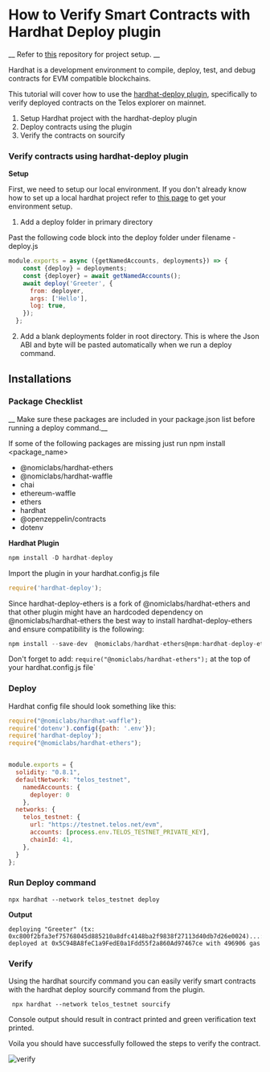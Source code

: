 # How to Verify Smart Contracts with Hardhat Deploy plugin

__ Refer to [this](https://github.com/nathanduft44/telos_hardhat_deploy) repository for project setup. __

Hardhat is a development environment to compile, deploy, test, and debug contracts for EVM compatible blockchains. 

This tutorial will cover how to use the [hardhat-deploy plugin](https://github.com/wighawag/hardhat-deploy), specifically to verify deployed contracts on the Telos explorer on mainnet. 


1. Setup Hardhat project with the hardhat-deploy plugin
2. Deploy contracts using the plugin
3. Verify the contracts on sourcify

### Verify contracts using hardhat-deploy plugin

**Setup**

First, we need to setup our local environment. If you don't already know how to set up a local hardhat project refer to [this page](https://hardhat.org/tutorial/setting-up-the-environment.html) to get your environment setup. 



1. Add a deploy folder in primary directory

Past the following code block into the deploy folder under filename - deploy.js

```js title="hardhat_project/deploy/00_deploy_my_contract.js"
module.exports = async ({getNamedAccounts, deployments}) => {
    const {deploy} = deployments;
    const {deployer} = await getNamedAccounts();
    await deploy('Greeter', {
      from: deployer,
      args: ['Hello'],
      log: true,
    });
  };
```

2. Add a blank deployments folder in root directory. This is where the Json ABI and byte will be pasted automatically when we run a deploy command. 

## Installations

### Package Checklist
__ Make sure these packages are included in your package.json list before running a deploy command.__

If some of the following packages are missing just run npm install <package_name>
- @nomiclabs/hardhat-ethers
- @nomiclabs/hardhat-waffle
- chai
- ethereum-waffle
- ethers
- hardhat
- @openzeppelin/contracts
- dotenv


**Hardhat Plugin**
```js title="desktop/Basic_hardhat_project"
npm install -D hardhat-deploy
```
Import the plugin in your hardhat.config.js file
```js title="/hardhat.config.js"
require('hardhat-deploy');
```
Since hardhat-deploy-ethers is a fork of @nomiclabs/hardhat-ethers and that other plugin might have an hardcoded dependency on @nomiclabs/hardhat-ethers the best way to install hardhat-deploy-ethers and ensure compatibility is the following:
```js title="/Basic_hardhat_project"
npm install --save-dev  @nomiclabs/hardhat-ethers@npm:hardhat-deploy-ethers ethers
```
Don't forget to add: ``` require("@nomiclabs/hardhat-ethers"); ``` at the top of your hardhat.config.js file`


### Deploy
Hardhat config file should look something like this:
```js title="/hardhat.config.js"
require("@nomiclabs/hardhat-waffle");
require('dotenv').config({path: '.env'});
require('hardhat-deploy');
require("@nomiclabs/hardhat-ethers");


module.exports = {
  solidity: "0.8.1",
  defaultNetwork: "telos_testnet",
    namedAccounts: {
      deployer: 0
    },
  networks: {
    telos_testnet: {
      url: "https://testnet.telos.net/evm",
      accounts: [process.env.TELOS_TESTNET_PRIVATE_KEY],
      chainId: 41,
    },
  }
};
```
### Run Deploy command

```
npx hardhat --network telos_testnet deploy
```

**Output**
```
deploying "Greeter" (tx: 0xc800f2bfa3ef75768045d885210a8dfc4148ba2f9838f27113d40db7d26e0024)...: deployed at 0x5C94BA8feC1a9FedE0a1Fdd55f2a860Ad97467ce with 496906 gas
```



### Verify

Using the hardhat sourcify command you can easily verify smart contracts with the hardhat deploy sourcify command from the plugin.


 ``` npx hardhat --network telos_testnet sourcify```


Console output should result in contract printed and green verification text printed.

Voila you should have successfully followed the steps to verify the contract. 


![verify](/img/verify.png)

